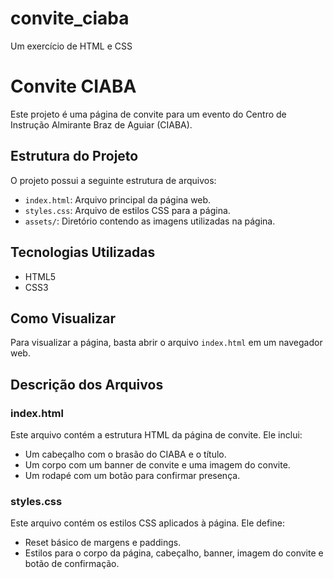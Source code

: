 # convite_ciaba
Um exercício de HTML e CSS

# Convite CIABA

Este projeto é uma página de convite para um evento do Centro de Instrução Almirante Braz de Aguiar (CIABA).

## Estrutura do Projeto

O projeto possui a seguinte estrutura de arquivos:


- `index.html`: Arquivo principal da página web.
- `styles.css`: Arquivo de estilos CSS para a página.
- `assets/`: Diretório contendo as imagens utilizadas na página.

## Tecnologias Utilizadas

- HTML5
- CSS3

## Como Visualizar

Para visualizar a página, basta abrir o arquivo `index.html` em um navegador web.

## Descrição dos Arquivos

### index.html

Este arquivo contém a estrutura HTML da página de convite. Ele inclui:

- Um cabeçalho com o brasão do CIABA e o título.
- Um corpo com um banner de convite e uma imagem do convite.
- Um rodapé com um botão para confirmar presença.

### styles.css

Este arquivo contém os estilos CSS aplicados à página. Ele define:

- Reset básico de margens e paddings.
- Estilos para o corpo da página, cabeçalho, banner, imagem do convite e botão de confirmação.
